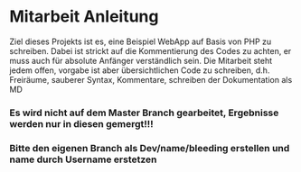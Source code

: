 # Mitarbeit Anleitung

Ziel dieses Projekts ist es, eine Beispiel WebApp auf Basis von PHP zu schreiben.
Dabei ist strickt auf die Kommentierung des Codes zu achten, er muss auch für absolute Anfänger verständlich sein.
Die Mitarbeit steht jedem offen, vorgabe ist aber übersichtlichen Code zu schreiben, d.h.
Freiräume, sauberer Syntax, Kommentare, schreiben der Dokumentation als MD

### Es wird nicht auf dem Master Branch gearbeitet, Ergebnisse werden nur in diesen gemergt!!!

### Bitte den eigenen Branch als Dev/name/bleeding erstellen und name durch Username erstetzen
